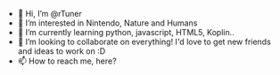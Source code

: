 - 👋 Hi, I’m @rTuner
- 👀 I’m interested in Nintendo, Nature and Humans 
- 🌱 I’m currently learning python, javascript, HTML5, Koplin..
- 💞️ I’m looking to collaborate on everything! I'd love to get new friends and ideas to work on :D
- 📫 How to reach me, here?

<!---
rTuner/rTuner is a ✨ special ✨ repository because its `README.md` (this file) appears on your GitHub profile.
You can click the Preview link to take a look at your changes.
--->
